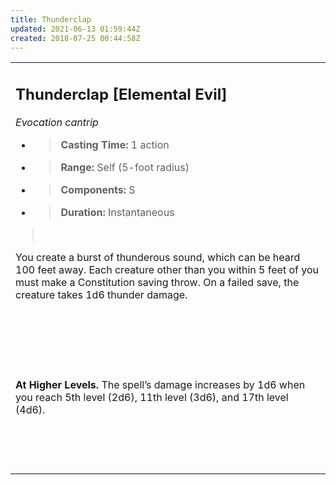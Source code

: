 ```yaml
---
title: Thunderclap
updated: 2021-06-13 01:59:44Z
created: 2018-07-25 00:44:58Z
---
```


<table><tbody><tr class="odd"><td><h2 id="thunderclap-elemental-evil"><strong>Thunderclap</strong> [Elemental Evil]</h2><p><em>Evocation cantrip</em></p><ul><li><blockquote><p><strong>Casting Time:</strong> 1 action</p></blockquote></li><li><blockquote><p><strong>Range:</strong> Self (5-foot radius)</p></blockquote></li><li><blockquote><p><strong>Components:</strong> S</p></blockquote></li><li><blockquote><p><strong>Duration:</strong> Instantaneous</p></blockquote></li></ul><blockquote><p> </p></blockquote><p>You create a burst of thunderous sound, which can be heard 100 feet away. Each creature other than you within 5 feet of you must make a Constitution saving throw. On a failed save, the creature takes 1d6 thunder damage.</p><p> </p><p> </p><p> </p><p><strong>At Higher Levels.</strong> The spell’s damage increases by 1d6 when you reach 5th level (2d6), 11th level (3d6), and 17th level (4d6).</p><p> </p><p> </p></td></tr></tbody></table>